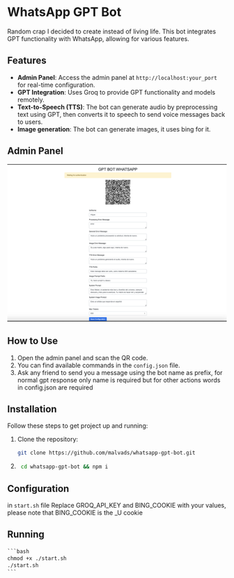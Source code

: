# WhatsApp GPT Bot

Random crap I decided to create instead of living life. This bot integrates GPT functionality with WhatsApp, allowing for various features.

## Features

- **Admin Panel**: Access the admin panel at `http://localhost:your_port` for real-time configuration.
- **GPT Integration**: Uses Groq to provide GPT functionality and models remotely.
- **Text-to-Speech (TTS)**: The bot can generate audio by preprocessing text using GPT, then converts it to speech to send voice messages back to users.
- **Image generation**: The bot can generate images, it uses bing for it.

## Admin Panel

![Alt text](assets/admin.png)

## How to Use

1. Open the admin panel and scan the QR code.
2. You can find available commands in the `config.json` file.
3. Ask any friend to send you a message using the bot name as prefix, for normal gpt response only name is required but for other actions words in config.json are required

## Installation

Follow these steps to get project up and running:

1. Clone the repository:
   ```bash
   git clone https://github.com/malvads/whatsapp-gpt-bot.git
   ```

2. ```bash
    cd whatsapp-gpt-bot && npm i
    ```

## Configuration

in `start.sh` file Replace GROQ_API_KEY and BING_COOKIE with your values, please note that BING_COOKIE is the _U cookie

## Running
    ```bash
    chmod +x ./start.sh
    ./start.sh
    ```
